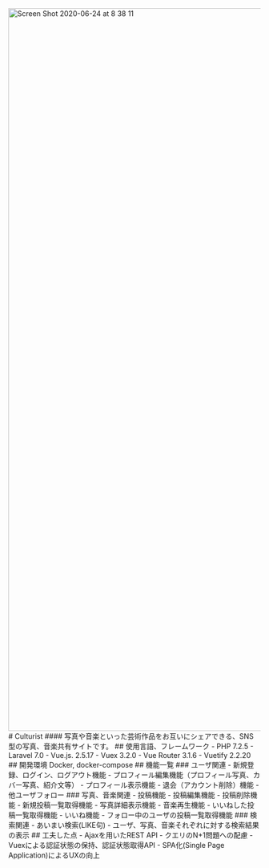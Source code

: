 <img width="1440" alt="Screen Shot 2020-06-24 at 8 38 11" src="https://user-images.githubusercontent.com/53022680/85478534-64264280-b5f7-11ea-918e-e7c05b1c937f.png">
# Culturist
#### 写真や音楽といった芸術作品をお互いにシェアできる、SNS型の写真、音楽共有サイトです。
## 使用言語、フレームワーク
- PHP 7.2.5
- Laravel 7.0
- Vue.js. 2.5.17
- Vuex 3.2.0
- Vue Router 3.1.6
- Vuetify 2.2.20
## 開発環境
Docker, docker-compose
## 機能一覧
### ユーザ関連
- 新規登録、ログイン、ログアウト機能
- プロフィール編集機能（プロフィール写真、カバー写真、紹介文等）
- プロフィール表示機能
- 退会（アカウント削除）機能
- 他ユーザフォロー
### 写真、音楽関連
- 投稿機能
- 投稿編集機能
- 投稿削除機能
- 新規投稿一覧取得機能
- 写真詳細表示機能
- 音楽再生機能
- いいねした投稿一覧取得機能
- いいね機能
- フォロー中のユーザの投稿一覧取得機能
### 検索関連
- あいまい検索(LIKE句)
- ユーザ、写真、音楽それぞれに対する検索結果の表示
## 工夫した点
- Ajaxを用いたREST API
- クエリのN+1問題への配慮
- Vuexによる認証状態の保持、認証状態取得API
- SPA化(Single Page Application)によるUXの向上
